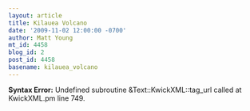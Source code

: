 ```yaml
---
layout: article
title: Kilauea Volcano
date: '2009-11-02 12:00:00 -0700'
author: Matt Young
mt_id: 4458
blog_id: 2
post_id: 4458
basename: kilauea_volcano
---
```

<p><strong>Syntax Error:</strong> Undefined subroutine &Text::KwickXML::tag_url called at KwickXML.pm line 749.
</p>
